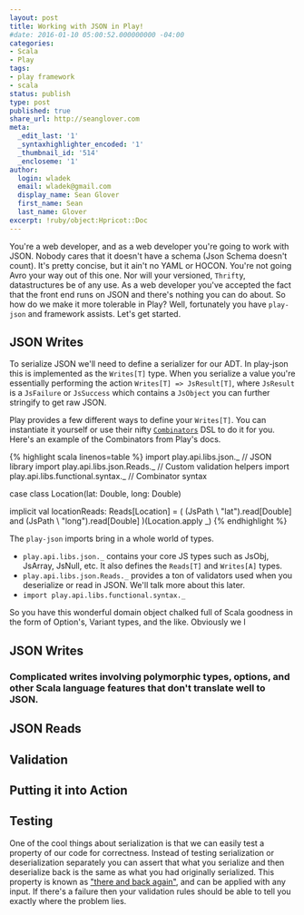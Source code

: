 ```yaml
---
layout: post
title: Working with JSON in Play!
#date: 2016-01-10 05:00:52.000000000 -04:00
categories:
- Scala
- Play
tags:
- play framework
- scala
status: publish
type: post
published: true
share_url: http://seanglover.com
meta:
  _edit_last: '1'
  _syntaxhighlighter_encoded: '1'
  _thumbnail_id: '514'
  _encloseme: '1'
author:
  login: wladek
  email: wladek@gmail.com
  display_name: Sean Glover
  first_name: Sean
  last_name: Glover
excerpt: !ruby/object:Hpricot::Doc
---
```

You're a web developer, and as a web developer you're going to work with JSON.  Nobody cares that it doesn't have a schema (Json Schema doesn't count).  It's pretty concise, but it ain't no YAML or HOCON.  You're not going Avro your way out of this one.  Nor will your versioned, `Thrift`y, datastructures be of any use.  As a web developer you've accepted the fact that the front end runs on JSON and there's nothing you can do about.  So how do we make it more tolerable in Play?  Well, fortunately you have `play-json` and framework assists.  Let's get started.

## JSON Writes

To serialize JSON we'll need to define a serializer for our ADT.  In play-json this is implemented as the `Writes[T]` type.  When you serialize a value you're essentially performing the action `Writes[T] => JsResult[T]`, where `JsResult` is a `JsFailure` or `JsSuccess` which contains a `JsObject` you can further stringify to get raw JSON.  

Play provides a few different ways to define your `Writes[T]`.  You can instantiate it yourself or use their nifty [`Combinators`]() DSL to do it for you.  Here's an example of the Combinators from Play's docs. 

{% highlight scala linenos=table %}
import play.api.libs.json._ // JSON library
import play.api.libs.json.Reads._ // Custom validation helpers
import play.api.libs.functional.syntax._ // Combinator syntax

case class Location(lat: Double, long: Double)

implicit val locationReads: Reads[Location] = (
  (JsPath \ "lat").read[Double] and
  (JsPath \ "long").read[Double]
)(Location.apply _)
{% endhighlight %}

The `play-json` imports bring in a whole world of types.

* `play.api.libs.json._` contains your core JS types such as JsObj, JsArray, JsNull, etc.  It also defines the `Reads[T]` and `Writes[A]` types.
* `play.api.libs.json.Reads._` provides a ton of validators used when you deserialize or read in JSON.  We'll talk more about this later.
* `import play.api.libs.functional.syntax._` 

So you have this wonderful domain object chalked full of Scala goodness in the form of Option's, Variant types, and the like.  Obviously we l 

## JSON Writes

### Complicated writes involving polymorphic types, options, and other Scala language features that don't translate well to JSON.

## JSON Reads

## Validation

## Putting it into Action

## Testing

One of the cool things about serialization is that we can easily test a property of our code for correctness.  Instead of testing serialization or deserialization separately you can assert that what you serialize and then deserialize back is the same as what you had originally serialized.  This property is known as ["there and back again"](), and can be applied with any input.  If there's a failure then your validation rules should be able to tell you exactly where the problem lies.